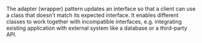 The adapter (wrapper) pattern updates an interface so that a client can use a class that doesn't match its expected 
interface. It enables different classes to work together with incompatible interfaces, e.g.
integrating existing application with external system like a database or a third-party API.
